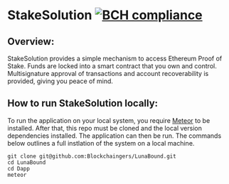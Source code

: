# StakeSolution [![BCH compliance](https://bettercodehub.com/edge/badge/Blockchaingers/LunaBound?branch=master)](https://bettercodehub.com/)

## Overview:

StakeSolution provides a simple mechanism to access Ethereum Proof of Stake. Funds are locked into a smart contract that you own and control. Multisignature approval of transactions and account recoverability is provided, giving you peace of mind.

## How to run StakeSolution locally:
To run the application on your local system, you require [Meteor](https://www.meteor.com/) to be installed. After that, this repo must be cloned and the local version dependencies installed. The application can then be run. The commands below outlines a full instlation of the system on a local machine.

```
git clone git@github.com:Blockchaingers/LunaBound.git
cd LunaBound
cd Dapp
meteor
```

